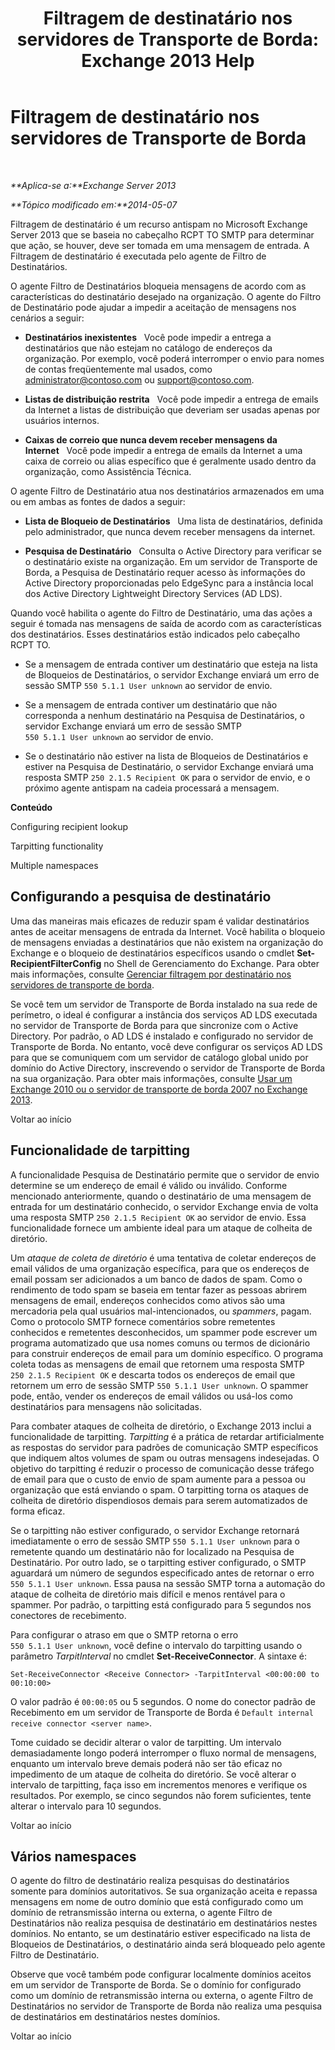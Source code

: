 ﻿---
title: 'Filtragem de destinatário nos servidores de Transporte de Borda: Exchange 2013 Help'
TOCTitle: Filtragem de destinatário nos servidores de Transporte de Borda
ms:assetid: 994eefd9-3903-41e6-a882-1e333d6d2d18
ms:mtpsurl: https://technet.microsoft.com/pt-br/library/Bb123891(v=EXCHG.150)
ms:contentKeyID: 50486243
ms.date: 05/22/2018
mtps_version: v=EXCHG.150
ms.translationtype: MT
---

# Filtragem de destinatário nos servidores de Transporte de Borda

 

_**Aplica-se a:**Exchange Server 2013_

_**Tópico modificado em:**2014-05-07_

Filtragem de destinatário é um recurso antispam no Microsoft Exchange Server 2013 que se baseia no cabeçalho RCPT TO SMTP para determinar que ação, se houver, deve ser tomada em uma mensagem de entrada. A Filtragem de destinatário é executada pelo agente de Filtro de Destinatários.

O agente Filtro de Destinatários bloqueia mensagens de acordo com as características do destinatário desejado na organização. O agente do Filtro de Destinatário pode ajudar a impedir a aceitação de mensagens nos cenários a seguir:

  - **Destinatários inexistentes**   Você pode impedir a entrega a destinatários que não estejam no catálogo de endereços da organização. Por exemplo, você poderá interromper o envio para nomes de contas freqüentemente mal usados, como administrator@contoso.com ou support@contoso.com.

  - **Listas de distribuição restrita**   Você pode impedir a entrega de emails da Internet a listas de distribuição que deveriam ser usadas apenas por usuários internos.

  - **Caixas de correio que nunca devem receber mensagens da Internet**   Você pode impedir a entrega de emails da Internet a uma caixa de correio ou alias específico que é geralmente usado dentro da organização, como Assistência Técnica.

O agente Filtro de Destinatário atua nos destinatários armazenados em uma ou em ambas as fontes de dados a seguir:

  - **Lista de Bloqueio de Destinatários**   Uma lista de destinatários, definida pelo administrador, que nunca devem receber mensagens da internet.

  - **Pesquisa de Destinatário**   Consulta o Active Directory para verificar se o destinatário existe na organização. Em um servidor de Transporte de Borda, a Pesquisa de Destinatário requer acesso às informações do Active Directory proporcionadas pelo EdgeSync para a instância local dos Active Directory Lightweight Directory Services (AD LDS).

Quando você habilita o agente do Filtro de Destinatário, uma das ações a seguir é tomada nas mensagens de saída de acordo com as características dos destinatários. Esses destinatários estão indicados pelo cabeçalho RCPT TO.

  - Se a mensagem de entrada contiver um destinatário que esteja na lista de Bloqueios de Destinatários, o servidor Exchange enviará um erro de sessão SMTP `550 5.1.1 User unknown` ao servidor de envio.

  - Se a mensagem de entrada contiver um destinatário que não corresponda a nenhum destinatário na Pesquisa de Destinatários, o servidor Exchange enviará um erro de sessão SMTP `550 5.1.1 User unknown` ao servidor de envio.

  - Se o destinatário não estiver na lista de Bloqueios de Destinatários e estiver na Pesquisa de Destinatário, o servidor Exchange enviará uma resposta SMTP `250 2.1.5 Recipient OK` para o servidor de envio, e o próximo agente antispam na cadeia processará a mensagem.

**Conteúdo**

Configuring recipient lookup

Tarpitting functionality

Multiple namespaces

## Configurando a pesquisa de destinatário

Uma das maneiras mais eficazes de reduzir spam é validar destinatários antes de aceitar mensagens de entrada da Internet. Você habilita o bloqueio de mensagens enviadas a destinatários que não existem na organização do Exchange e o bloqueio de destinatários específicos usando o cmdlet **Set-RecipientFilterConfig** no Shell de Gerenciamento do Exchange. Para obter mais informações, consulte [Gerenciar filtragem por destinatário nos servidores de transporte de borda](manage-recipient-filtering-on-edge-transport-servers-exchange-2013-help.md).

Se você tem um servidor de Transporte de Borda instalado na sua rede de perímetro, o ideal é configurar a instância dos serviços AD LDS executada no servidor de Transporte de Borda para que sincronize com o Active Directory. Por padrão, o AD LDS é instalado e configurado no servidor de Transporte de Borda. No entanto, você deve configurar os serviços AD LDS para que se comuniquem com um servidor de catálogo global unido por domínio do Active Directory, inscrevendo o servidor de Transporte de Borda na sua organização. Para obter mais informações, consulte [Usar um Exchange 2010 ou o servidor de transporte de borda 2007 no Exchange 2013](use-an-exchange-2010-or-2007-edge-transport-server-in-exchange-2013-exchange-2013-help.md).

Voltar ao início

## Funcionalidade de tarpitting

A funcionalidade Pesquisa de Destinatário permite que o servidor de envio determine se um endereço de email é válido ou inválido. Conforme mencionado anteriormente, quando o destinatário de uma mensagem de entrada for um destinatário conhecido, o servidor Exchange envia de volta uma resposta SMTP `250 2.1.5 Recipient OK` ao servidor de envio. Essa funcionalidade fornece um ambiente ideal para um ataque de colheita de diretório.

Um *ataque de coleta de diretório* é uma tentativa de coletar endereços de email válidos de uma organização específica, para que os endereços de email possam ser adicionados a um banco de dados de spam. Como o rendimento de todo spam se baseia em tentar fazer as pessoas abrirem mensagens de email, endereços conhecidos como ativos são uma mercadoria pela qual usuários mal-intencionados, ou *spammers*, pagam. Como o protocolo SMTP fornece comentários sobre remetentes conhecidos e remetentes desconhecidos, um spammer pode escrever um programa automatizado que usa nomes comuns ou termos de dicionário para construir endereços de email para um domínio específico. O programa coleta todas as mensagens de email que retornem uma resposta SMTP `250 2.1.5 Recipient OK` e descarta todos os endereços de email que retornem um erro de sessão SMTP `550 5.1.1 User unknown`. O spammer pode, então, vender os endereços de email válidos ou usá-los como destinatários para mensagens não solicitadas.

Para combater ataques de colheita de diretório, o Exchange 2013 inclui a funcionalidade de tarpitting. *Tarpitting* é a prática de retardar artificialmente as respostas do servidor para padrões de comunicação SMTP específicos que indiquem altos volumes de spam ou outras mensagens indesejadas. O objetivo do tarpitting é reduzir o processo de comunicação desse tráfego de email para que o custo de envio de spam aumente para a pessoa ou organização que está enviando o spam. O tarpitting torna os ataques de colheita de diretório dispendiosos demais para serem automatizados de forma eficaz.

Se o tarpitting não estiver configurado, o servidor Exchange retornará imediatamente o erro de sessão SMTP `550 5.1.1 User unknown` para o remetente quando um destinatário não for localizado na Pesquisa de Destinatário. Por outro lado, se o tarpitting estiver configurado, o SMTP aguardará um número de segundos especificado antes de retornar o erro `550 5.1.1 User unknown`. Essa pausa na sessão SMTP torna a automação do ataque de colheita de diretório mais difícil e menos rentável para o spammer. Por padrão, o tarpitting está configurado para 5 segundos nos conectores de recebimento.

Para configurar o atraso em que o SMTP retorna o erro `550 5.1.1 User unknown`, você define o intervalo do tarpitting usando o parâmetro *TarpitInterval* no cmdlet **Set-ReceiveConnector**. A sintaxe é:

    Set-ReceiveConnector <Receive Connector> -TarpitInterval <00:00:00 to 00:10:00>

O valor padrão é `00:00:05` ou 5 segundos. O nome do conector padrão de Recebimento em um servidor de Transporte de Borda é `Default internal receive connector <server name>`.

Tome cuidado se decidir alterar o valor de tarpitting. Um intervalo demasiadamente longo poderá interromper o fluxo normal de mensagens, enquanto um intervalo breve demais poderá não ser tão eficaz no impedimento de um ataque de colheita do diretório. Se você alterar o intervalo de tarpitting, faça isso em incrementos menores e verifique os resultados. Por exemplo, se cinco segundos não forem suficientes, tente alterar o intervalo para 10 segundos.

Voltar ao início

## Vários namespaces

O agente do filtro de destinatário realiza pesquisas do destinatários somente para domínios autoritativos. Se sua organização aceita e repassa mensagens em nome de outro domínio que está configurado como um domínio de retransmissão interna ou externa, o agente Filtro de Destinatários não realiza pesquisa de destinatário em destinatários nestes domínios. No entanto, se um destinatário estiver especificado na lista de Bloqueios de Destinatários, o destinatário ainda será bloqueado pelo agente Filtro de Destinatário.

Observe que você também pode configurar localmente domínios aceitos em um servidor de Transporte de Borda. Se o domínio for configurado como um domínio de retransmissão interna ou externa, o agente Filtro de Destinatários no servidor de Transporte de Borda não realiza uma pesquisa de destinatários em destinatários nestes domínios.

Voltar ao início

